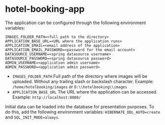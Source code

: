 # hotel-booking-app

The application can be configured through the following environment variables:

```properties
IMAGES_FOLDER_PATH=<full path to the directory>
APPLICATION_BASE_URL=<URL where the application runs>
APPLICATION_EMAIL=<email address of the application>
APPLICATION_EMAIL_PASSWORD=<password for the email account>
DATASOURCE_USERNAME=<spring datasource username>
DATASOURCE_PASSWORD=<spring datasource password>
ADMIN_USERNAME=<application admin username>
ADMIN_PASSWORD=<application admin password>
```

* `IMAGES_FOLDER_PATH` Full path of the directory where images will be uploaded. Without any trailing slash or backslash character. Example: `/home/hotelbooking/images` or `D:\\hotelbooking\\images`
* `APPLICATION_BASE_URL` The URL where the application can be accessed. Example: `http://localhost:8080/`

Initial data can be loaded into the database for presentation purposes. To do this, add the following environment variables: `HIBERNATE_DDL_AUTO=create` and `SQL_INIT_MODE=always`.
